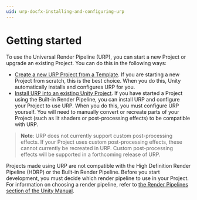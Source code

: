 ```yaml
---
uid: urp-docfx-installing-and-configuring-urp
---
```

# Getting started

To use the Universal Render Pipeline (URP), you can start a new Project or upgrade an existing Project. You can do this in the following ways:

* [Create a new URP Project from a Template](creating-a-new-project-with-urp.md). If you are starting a new Project from scratch, this is the best choice. When you do this, Unity automatically installs and configures URP for you.
* [Install URP into an existing Unity Project](InstallURPIntoAProject.md). If you have started a Project using the Built-in Render Pipeline, you can install URP and configure your Project to use URP. When you do this, you must configure URP yourself. You will need to manually convert or recreate parts of your Project (such as lit shaders or post-processing effects) to be compatible with URP.

> **Note**: URP does not currently support custom post-processing effects. If your Project uses custom post-processing effects, these cannot currently be recreated in URP. Custom post-processing effects will be supported in a forthcoming release of URP.

Projects made using URP are not compatible with the High Definition Render Pipeline (HDRP) or the Built-in Render Pipeline. Before you start development, you must decide which render pipeline to use in your Project. For information on choosing a render pipeline, refer to [the Render Pipelines section of the Unity Manual](https://docs.unity3d.com/2019.3/Documentation/Manual/render-pipelines.html).
